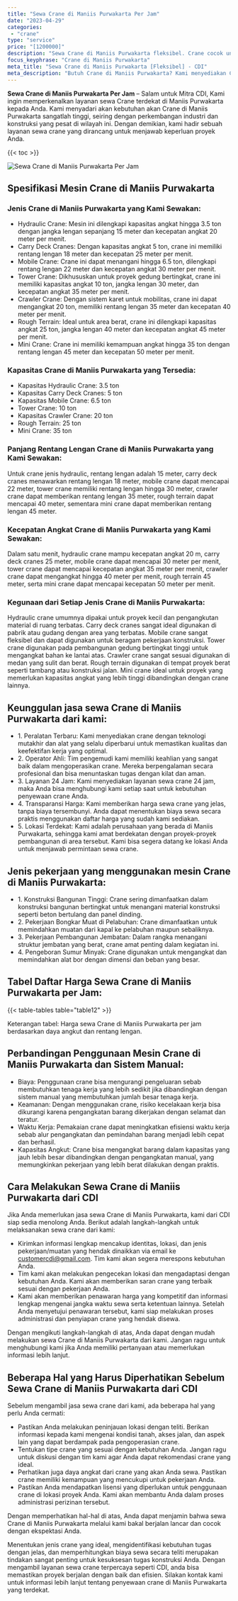 ```yaml
---
title: "Sewa Crane di Maniis Purwakarta Per Jam"
date: "2023-04-29"
categories:
 - "crane"
type: "service"
price: "[1200000]"
description: "Sewa Crane di Maniis Purwakarta fleksibel. Crane cocok untuk mendukung proyek sebagai peralatan angkat yang kuat. Hubungi kami untuk info lengkap."
focus_keyphrase: "Crane di Maniis Purwakarta"
meta_title: "Sewa Crane di Maniis Purwakarta [Fleksibel] - CDI"
meta_description: "Butuh Crane di Maniis Purwakarta? Kami menyediakan Crane berkualitas untuk proyek pembangunan. Segera konsultasi gratis."
---
```


**Sewa Crane di Maniis Purwakarta Per Jam** – Salam untuk Mitra CDI, Kami ingin memperkenalkan layanan sewa Crane terdekat di Maniis Purwakarta kepada Anda. Kami menyadari akan kebutuhan akan Crane di Maniis Purwakarta sangatlah tinggi, seiring dengan perkembangan industri dan konstruksi yang pesat di wilayah ini. Dengan demikian, kami hadir sebuah layanan sewa crane yang dirancang untuk menjawab keperluan proyek Anda.

{{< toc >}}

![Sewa Crane di Maniis Purwakarta Per Jam](/images/crane/crane-23.jpg)

## Spesifikasi Mesin Crane di Maniis Purwakarta

### Jenis Crane di Maniis Purwakarta yang Kami Sewakan:

*   Hydraulic Crane: Mesin ini dilengkapi kapasitas angkat hingga 3.5 ton dengan jangka lengan sepanjang 15 meter dan kecepatan angkat 20 meter per menit.
*   Carry Deck Cranes: Dengan kapasitas angkat 5 ton, crane ini memiliki rentang lengan 18 meter dan kecepatan 25 meter per menit.
*   Mobile Crane: Crane ini dapat menangani hingga 6.5 ton, dilengkapi rentang lengan 22 meter dan kecepatan angkat 30 meter per menit.
*   Tower Crane: Dikhususkan untuk proyek gedung bertingkat, crane ini memiliki kapasitas angkat 10 ton, jangka lengan 30 meter, dan kecepatan angkat 35 meter per menit.
*   Crawler Crane: Dengan sistem karet untuk mobilitas, crane ini dapat mengangkat 20 ton, memiliki rentang lengan 35 meter dan kecepatan 40 meter per menit.
*   Rough Terrain: Ideal untuk area berat, crane ini dilengkapi kapasitas angkat 25 ton, jangka lengan 40 meter dan kecepatan angkat 45 meter per menit.
*   Mini Crane: Crane ini memiliki kemampuan angkat hingga 35 ton dengan rentang lengan 45 meter dan kecepatan 50 meter per menit.

### Kapasitas Crane di Maniis Purwakarta yang Tersedia:

*   Kapasitas Hydraulic Crane: 3.5 ton
*   Kapasitas Carry Deck Cranes: 5 ton
*   Kapasitas Mobile Crane: 6.5 ton
*   Tower Crane: 10 ton
*   Kapasitas Crawler Crane: 20 ton
*   Rough Terrain: 25 ton
*   Mini Crane: 35 ton

### Panjang Rentang Lengan Crane di Maniis Purwakarta yang Kami Sewakan:

Untuk crane jenis hydraulic, rentang lengan adalah 15 meter, carry deck cranes menawarkan rentang lengan 18 meter, mobile crane dapat mencapai 22 meter, tower crane memiliki rentang lengan hingga 30 meter, crawler crane dapat memberikan rentang lengan 35 meter, rough terrain dapat mencapai 40 meter, sementara mini crane dapat memberikan rentang lengan 45 meter.

### Kecepatan Angkat Crane di Maniis Purwakarta yang Kami Sewakan:

Dalam satu menit, hydraulic crane mampu kecepatan angkat 20 m, carry deck cranes 25 meter, mobile crane dapat mencapai 30 meter per menit, tower crane dapat mencapai kecepatan angkat 35 meter per menit, crawler crane dapat mengangkat hingga 40 meter per menit, rough terrain 45 meter, serta mini crane dapat mencapai kecepatan 50 meter per menit.

### Kegunaan dari Setiap Jenis Crane di Maniis Purwakarta:

Hydraulic crane umumnya dipakai untuk proyek kecil dan pengangkutan material di ruang terbatas. Carry deck cranes sangat ideal digunakan di pabrik atau gudang dengan area yang terbatas. Mobile crane sangat fleksibel dan dapat digunakan untuk beragam pekerjaan konstruksi. Tower crane digunakan pada pembangunan gedung bertingkat tinggi untuk mengangkat bahan ke lantai atas. Crawler crane sangat sesuai digunakan di medan yang sulit dan berat. Rough terrain digunakan di tempat proyek berat seperti tambang atau konstruksi jalan. Mini crane ideal untuk proyek yang memerlukan kapasitas angkat yang lebih tinggi dibandingkan dengan crane lainnya.

## Keunggulan jasa sewa Crane di Maniis Purwakarta dari kami:

*   1\. Peralatan Terbaru: Kami menyediakan crane dengan teknologi mutakhir dan alat yang selalu diperbarui untuk memastikan kualitas dan keefektifan kerja yang optimal.
*   2\. Operator Ahli: Tim pengemudi kami memiliki keahlian yang sangat baik dalam mengoperasikan crane. Mereka berpengalaman secara profesional dan bisa menuntaskan tugas dengan kilat dan aman.
*   3\. Layanan 24 Jam: Kami menyediakan layanan sewa crane 24 jam, maka Anda bisa menghubungi kami setiap saat untuk kebutuhan penyewaan crane Anda.
*   4\. Transparansi Harga: Kami memberikan harga sewa crane yang jelas, tanpa biaya tersembunyi. Anda dapat menentukan biaya sewa secara praktis menggunakan daftar harga yang sudah kami sediakan.
*   5\. Lokasi Terdekat: Kami adalah perusahaan yang berada di Maniis Purwakarta, sehingga kami amat berdekatan dengan proyek-proyek pembangunan di area tersebut. Kami bisa segera datang ke lokasi Anda untuk menjawab permintaan sewa crane.

## Jenis pekerjaan yang menggunakan mesin Crane di Maniis Purwakarta:

*   1\. Konstruksi Bangunan Tinggi: Crane sering dimanfaatkan dalam konstruksi bangunan bertingkat untuk menangani material konstruksi seperti beton bertulang dan panel dinding.
*   2\. Pekerjaan Bongkar Muat di Pelabuhan: Crane dimanfaatkan untuk memindahkan muatan dari kapal ke pelabuhan maupun sebaliknya.
*   3\. Pekerjaan Pembangunan Jembatan: Dalam rangka menangani struktur jembatan yang berat, crane amat penting dalam kegiatan ini.
*   4\. Pengeboran Sumur Minyak: Crane digunakan untuk mengangkat dan memindahkan alat bor dengan dimensi dan beban yang besar.

## Tabel Daftar Harga Sewa Crane di Maniis Purwakarta per Jam:

{{< table-tables table="table12" >}}

Keterangan tabel: Harga sewa Crane di Maniis Purwakarta per jam berdasarkan daya angkut dan rentang lengan.

## Perbandingan Penggunaan Mesin Crane di Maniis Purwakarta dan Sistem Manual:

*   Biaya: Penggunaan crane bisa mengurangi pengeluaran sebab membutuhkan tenaga kerja yang lebih sedikit jika dibandingkan dengan sistem manual yang membutuhkan jumlah besar tenaga kerja.
*   Keamanan: Dengan menggunakan crane, risiko kecelakaan kerja bisa dikurangi karena pengangkatan barang dikerjakan dengan selamat dan teratur.
*   Waktu Kerja: Pemakaian crane dapat meningkatkan efisiensi waktu kerja sebab alur pengangkatan dan pemindahan barang menjadi lebih cepat dan berhasil.
*   Kapasitas Angkut: Crane bisa mengangkat barang dalam kapasitas yang jauh lebih besar dibandingkan dengan pengangkatan manual, yang memungkinkan pekerjaan yang lebih berat dilakukan dengan praktis.

## Cara Melakukan Sewa Crane di Maniis Purwakarta dari CDI

Jika Anda memerlukan jasa sewa Crane di Maniis Purwakarta, kami dari CDI siap sedia menolong Anda. Berikut adalah langkah-langkah untuk melaksanakan sewa crane dari kami:

*   Kirimkan informasi lengkap mencakup identitas, lokasi, dan jenis pekerjaan/muatan yang hendak dinaikkan via email ke customercdi@gmail.com. Tim kami akan segera merespons kebutuhan Anda.
*   Tim kami akan melakukan pengecekan lokasi dan mengadaptasi dengan kebutuhan Anda. Kami akan memberikan saran crane yang terbaik sesuai dengan pekerjaan Anda.
*   Kami akan memberikan penawaran harga yang kompetitif dan informasi lengkap mengenai jangka waktu sewa serta ketentuan lainnya. Setelah Anda menyetujui penawaran tersebut, kami siap melakukan proses administrasi dan penyiapan crane yang hendak disewa.

Dengan mengikuti langkah-langkah di atas, Anda dapat dengan mudah melakukan sewa Crane di Maniis Purwakarta dari kami. Jangan ragu untuk menghubungi kami jika Anda memiliki pertanyaan atau memerlukan informasi lebih lanjut.

## Beberapa Hal yang Harus Diperhatikan Sebelum Sewa Crane di Maniis Purwakarta dari CDI

Sebelum mengambil jasa sewa crane dari kami, ada beberapa hal yang perlu Anda cermati:

*   Pastikan Anda melakukan peninjauan lokasi dengan teliti. Berikan informasi kepada kami mengenai kondisi tanah, akses jalan, dan aspek lain yang dapat berdampak pada pengoperasian crane.
*   Tentukan tipe crane yang sesuai dengan kebutuhan Anda. Jangan ragu untuk diskusi dengan tim kami agar Anda dapat rekomendasi crane yang ideal.
*   Perhatikan juga daya angkat dari crane yang akan Anda sewa. Pastikan crane memiliki kemampuan yang mencukupi untuk pekerjaan Anda.
*   Pastikan Anda mendapatkan lisensi yang diperlukan untuk penggunaan crane di lokasi proyek Anda. Kami akan membantu Anda dalam proses administrasi perizinan tersebut.

Dengan memperhatikan hal-hal di atas, Anda dapat menjamin bahwa sewa Crane di Maniis Purwakarta melalui kami bakal berjalan lancar dan cocok dengan ekspektasi Anda.

Menentukan jenis crane yang ideal, mengidentifikasi kebutuhan tugas dengan jelas, dan memperhitungkan biaya sewa secara teliti merupakan tindakan sangat penting untuk kesuksesan tugas konstruksi Anda. Dengan mengambil layanan sewa crane terpercaya seperti CDI, anda bisa memastikan proyek berjalan dengan baik dan efisien. Silakan kontak kami untuk informasi lebih lanjut tentang penyewaan crane di Maniis Purwakarta yang terdekat.